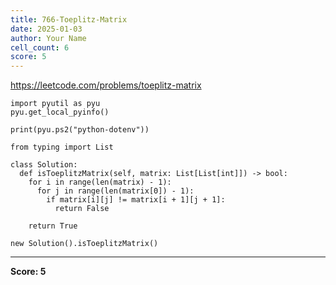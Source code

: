 ```yaml
---
title: 766-Toeplitz-Matrix
date: 2025-01-03
author: Your Name
cell_count: 6
score: 5
---
```


https://leetcode.com/problems/toeplitz-matrix


```
import pyutil as pyu
pyu.get_local_pyinfo()
```


```
print(pyu.ps2("python-dotenv"))
```


```
from typing import List
```


```
class Solution:
  def isToeplitzMatrix(self, matrix: List[List[int]]) -> bool:
    for i in range(len(matrix) - 1):
      for j in range(len(matrix[0]) - 1):
        if matrix[i][j] != matrix[i + 1][j + 1]:
          return False

    return True
```


```
new Solution().isToeplitzMatrix()
```


---
**Score: 5**